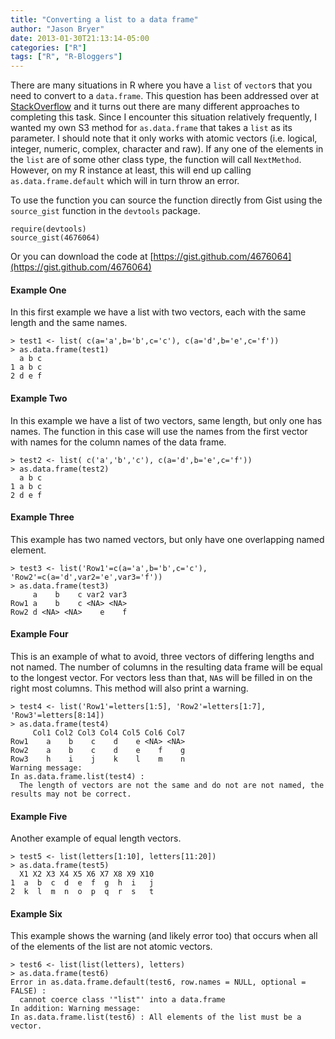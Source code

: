 ```yaml
---
title: "Converting a list to a data frame"
author: "Jason Bryer"
date: 2013-01-30T21:13:14-05:00
categories: ["R"]
tags: ["R", "R-Bloggers"]
---
```


There are many situations in R where you have a `list` of `vector`s that you need to convert to a `data.frame`. This question has been addressed over at [StackOverflow](http://stackoverflow.com/questions/4227223/r-list-to-data-frame) and it turns out there are many different approaches to completing this task. Since I encounter this situation relatively frequently, I wanted my own S3 method for `as.data.frame` that takes a `list` as its parameter. I should note that it only works with atomic vectors (i.e. logical, integer, numeric, complex, character and raw). If any one of the elements in the `list` are of some other class type, the function will call `NextMethod`. However, on my R instance at least, this will end up calling `as.data.frame.default` which will in turn throw an error.

To use the function you can source the function directly from Gist using the `source_gist` function in the `devtools` package.

	require(devtools)
	source_gist(4676064)

Or you can download the code at [https://gist.github.com/4676064](https://gist.github.com/4676064)

#### Example One

In this first example we have a list with two vectors, each with the same length and the same names.

	> test1 <- list( c(a='a',b='b',c='c'), c(a='d',b='e',c='f'))
	> as.data.frame(test1)
	  a b c
	1 a b c
	2 d e f

#### Example Two

In this example we have a list of two vectors, same length, but only one has names. The function in this case will use the names from the first vector with names for the column names of the data frame.

	> test2 <- list( c('a','b','c'), c(a='d',b='e',c='f'))
	> as.data.frame(test2)
	  a b c
	1 a b c
	2 d e f

#### Example Three

This example has two named vectors, but only have one overlapping named element.

	> test3 <- list('Row1'=c(a='a',b='b',c='c'), 'Row2'=c(a='d',var2='e',var3='f'))
	> as.data.frame(test3)
	     a    b    c var2 var3
	Row1 a    b    c <NA> <NA>
	Row2 d <NA> <NA>    e    f

#### Example Four

This is an example of what to avoid, three vectors of differing lengths and not named. The number of columns in the resulting data frame will be equal to the longest vector. For vectors less than that, `NA`s will be filled in on the right most columns. This method will also print a warning.

	> test4 <- list('Row1'=letters[1:5], 'Row2'=letters[1:7], 'Row3'=letters[8:14])
	> as.data.frame(test4)
	     Col1 Col2 Col3 Col4 Col5 Col6 Col7
	Row1    a    b    c    d    e <NA> <NA>
	Row2    a    b    c    d    e    f    g
	Row3    h    i    j    k    l    m    n
	Warning message:
	In as.data.frame.list(test4) :
	  The length of vectors are not the same and do not are not named, the results may not be correct.

#### Example Five

Another example of equal length vectors.

	> test5 <- list(letters[1:10], letters[11:20])
	> as.data.frame(test5)
	  X1 X2 X3 X4 X5 X6 X7 X8 X9 X10
	1  a  b  c  d  e  f  g  h  i   j
	2  k  l  m  n  o  p  q  r  s   t

#### Example Six

This example shows the warning (and likely error too) that occurs when all of the elements of the list are not atomic vectors.

	> test6 <- list(list(letters), letters)
	> as.data.frame(test6)
	Error in as.data.frame.default(test6, row.names = NULL, optional = FALSE) :
	  cannot coerce class '"list"' into a data.frame
	In addition: Warning message:
	In as.data.frame.list(test6) : All elements of the list must be a vector.
